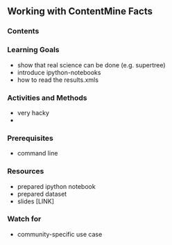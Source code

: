 ## Working with ContentMine Facts

### Contents



### Learning Goals

* show that real science can be done (e.g. supertree)
* introduce ipython-notebooks
* how to read the results.xmls


### Activities and Methods

* very hacky
* 


### Prerequisites

* command line

### Resources

* prepared ipython notebook
* prepared dataset
* slides [LINK]


### Watch for

* community-specific use case